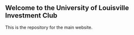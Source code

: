 ## Welcome to the University of Louisville Investment Club

This is the repository for the main website.
